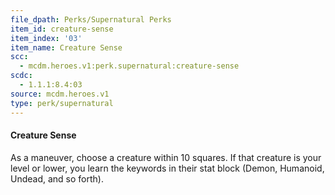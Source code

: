 ```yaml
---
file_dpath: Perks/Supernatural Perks
item_id: creature-sense
item_index: '03'
item_name: Creature Sense
scc:
  - mcdm.heroes.v1:perk.supernatural:creature-sense
scdc:
  - 1.1.1:8.4:03
source: mcdm.heroes.v1
type: perk/supernatural
---
```


#### Creature Sense

As a maneuver, choose a creature within 10 squares. If that creature is your level or lower, you learn the keywords in their stat block (Demon, Humanoid, Undead, and so forth).
